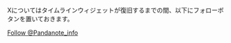 Xについてはタイムラインウィジェットが復旧するまでの間、以下にフォローボタンを置いておきます。

<a href="https://twitter.com/Pandanote_info?ref_src=twsrc%5Etfw" class="twitter-follow-button" data-show-count="false">Follow @Pandanote_info</a><script async src="https://platform.twitter.com/widgets.js" charset="utf-8"></script>

